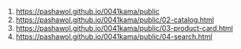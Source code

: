 1. <https://pashawol.github.io/0041kama/public>
2. <https://pashawol.github.io/0041kama/public/02-catalog.html>
2. <https://pashawol.github.io/0041kama/public/03-product-card.html>
2. <https://pashawol.github.io/0041kama/public/04-search.html>